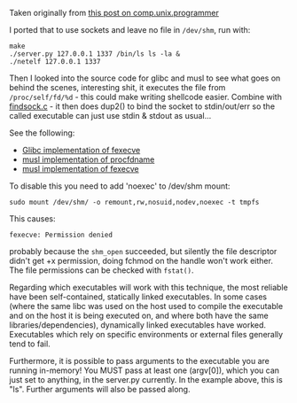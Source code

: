 Taken originally from [this post on comp.unix.programmer](https://groups.google.com/forum/message/raw?msg=comp.unix.programmer/V1M97GBxIXo/6JQtqmpHSsQJ)

I ported that to use sockets and leave no file in `/dev/shm`, run with:

```
make
./server.py 127.0.0.1 1337 /bin/ls ls -la &
./netelf 127.0.0.1 1337 
```

Then I looked into the source code for glibc and musl to see what goes on behind the scenes, interesting shit, it executes the file from `/proc/self/fd/%d` - this could make writing shellcode easier. Combine with [findsock.c](http://aig.cs.man.ac.uk/albums/findsock.c) - it then does dup2() to bind the socket to stdin/out/err so the called executable can just use stdin & stdout as usual...

See the following: 
* [Glibc implementation of fexecve](https://github.com/jeremie-koenig/glibc/blob/master-beware-rebase/sysdeps/unix/sysv/linux/fexecve.c)
* [musl implementation of procfdname](https://github.com/esmil/musl/blob/master/src/internal/procfdname.c) 
* [musl implementation of fexecve](https://github.com/esmil/musl/blob/master/src/process/fexecve.c) 

To disable this you need to add 'noexec' to /dev/shm mount:

```
sudo mount /dev/shm/ -o remount,rw,nosuid,nodev,noexec -t tmpfs
```

This causes:
```
fexecve: Permission denied
```
probably because the `shm_open` succeeded, but silently the file descriptor didn't get +x permission, doing fchmod on the handle won't work either. The file permissions can be checked with `fstat()`.

Regarding which executables will work with this technique, the most reliable have been self-contained, statically linked executables. In some cases (where the same libc was used on the host used to compile the executable and on the host it is being executed on, and where both have the same libraries/dependencies), dynamically linked executables have worked. Executables which rely on specific environments or external files generally tend to fail.

Furthermore, it is possible to pass arguments to the executable you are running in-memory! You MUST pass at least one (argv[0]), which you can just set to anything, in the server.py currently. In the example above, this is "ls". Further arguments will also be passed along.
